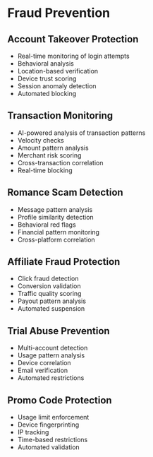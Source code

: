 # Fraud Prevention

## Account Takeover Protection
- Real-time monitoring of login attempts
- Behavioral analysis
- Location-based verification
- Device trust scoring
- Session anomaly detection
- Automated blocking

## Transaction Monitoring
- AI-powered analysis of transaction patterns
- Velocity checks
- Amount pattern analysis
- Merchant risk scoring
- Cross-transaction correlation
- Real-time blocking

## Romance Scam Detection
- Message pattern analysis
- Profile similarity detection
- Behavioral red flags
- Financial pattern monitoring
- Cross-platform correlation

## Affiliate Fraud Protection
- Click fraud detection
- Conversion validation
- Traffic quality scoring
- Payout pattern analysis
- Automated suspension

## Trial Abuse Prevention
- Multi-account detection
- Usage pattern analysis
- Device correlation
- Email verification
- Automated restrictions

## Promo Code Protection
- Usage limit enforcement
- Device fingerprinting
- IP tracking
- Time-based restrictions
- Automated validation